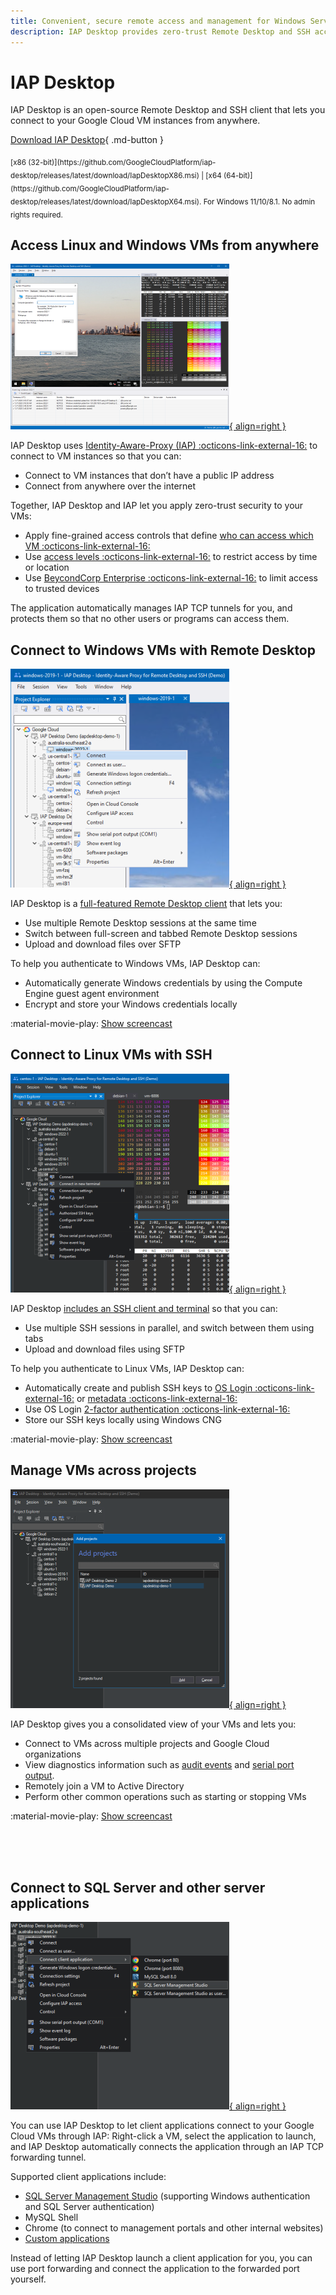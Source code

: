 ```yaml
---
title: Convenient, secure remote access and management for Windows Server and Linux VMs on Google Cloud
description: IAP Desktop provides zero-trust Remote Desktop and SSH access to Linux and Windows VMs on Compute Engine.
---
```


# IAP Desktop

IAP Desktop is an open-source Remote Desktop and SSH client that lets you connect to your Google Cloud VM instances from anywhere.

[Download IAP Desktop](https://github.com/GoogleCloudPlatform/iap-desktop/releases/latest/download/IapDesktopX64.msi){ .md-button }

<sub>
[x86 (32-bit)](https://github.com/GoogleCloudPlatform/iap-desktop/releases/latest/download/IapDesktopX86.msi) | 
[x64 (64-bit)](https://github.com/GoogleCloudPlatform/iap-desktop/releases/latest/download/IapDesktopX64.msi). 
For Windows 11/10/8.1. No admin rights required.
</sub>

## Access Linux and Windows VMs from anywhere

[![Overview](images/screenshots/Overview_350.png){ align=right }](images/screenshots/Overview_1400.png?raw=true)

IAP Desktop uses [Identity-Aware-Proxy (IAP) :octicons-link-external-16:](https://cloud.google.com/iap/docs/tcp-forwarding-overview) to connect to VM instances so that you can:

*   Connect to VM instances that don’t have a public IP address
*   Connect from anywhere over the internet

Together, IAP Desktop and IAP let you apply zero-trust security to your VMs:

*   Apply fine-grained access controls that define 
    [who can access which VM :octicons-link-external-16:](https://cloud.google.com/iap/docs/using-tcp-forwarding#configuring_access_and_permissions)
*   Use [access levels :octicons-link-external-16:](https://cloud.google.com/iap/docs/cloud-iap-context-aware-access-howto) to restrict access by time or location
*   Use [BeycondCorp Enterprise :octicons-link-external-16:](https://cloud.google.com/beyondcorp-enterprise) to limit access to trusted devices

The application automatically manages IAP TCP tunnels for you, and protects them so that no other users or programs can access them.


## Connect to Windows VMs with Remote Desktop

[![Remote Desktop](images/screenshots/RemoteDesktop_350.png){ align=right }](images/screenshots/RemoteDesktop_1400.gif?raw=true)

IAP Desktop is a [full-featured Remote Desktop client](connect-windows.md) that lets you:

*   Use multiple Remote Desktop sessions at the same time
*   Switch between full-screen and tabbed Remote Desktop sessions
*   Upload and download files over SFTP

To help you authenticate to Windows VMs, IAP Desktop can:

*   Automatically generate Windows credentials by using the Compute Engine guest agent environment
*   Encrypt and store your Windows credentials locally

:material-movie-play: [Show screencast](images/screenshots/RemoteDesktop_1400.gif?raw=true)

## Connect to Linux VMs with SSH

[![SSH](images/screenshots/SSH_350.png){ align=right }](images/screenshots/SSH_1400.gif?raw=true)

IAP Desktop [includes an SSH client and terminal](connect-linux.md) so that you can:

*   Use multiple SSH sessions in parallel, and switch between them using tabs
*   Upload and download files using SFTP

To help you authenticate to Linux VMs, IAP Desktop can:

*   Automatically create and publish SSH keys to [OS Login :octicons-link-external-16:](https://cloud.google.com/compute/docs/oslogin) 
    or [metadata :octicons-link-external-16:](https://cloud.google.com/compute/docs/connect/add-ssh-keys#metadata)
*   Use OS Login [2-factor authentication :octicons-link-external-16:](https://cloud.google.com/compute/docs/oslogin/set-up-oslogin)
*   Store our SSH keys locally using Windows CNG

:material-movie-play: [Show screencast](images/screenshots/SSH_1400.gif?raw=true)


## Manage VMs across projects

[![Manage VMs across projects](images/screenshots/Manage_350.png){ align=right }](https://github.com/GoogleCloudPlatform/iap-desktop/blob/master/doc/images/Manage_1400.gif?raw=true)

IAP Desktop gives you a consolidated view of your VMs and lets you:

*   Connect to VMs across multiple projects and Google Cloud organizations
*   View diagnostics information such as [audit events](toolwindow-instance-properties.md)
    and [serial port output](toolwindow-serial-port-output.md).
*   Remotely join a VM to Active Directory 
*   Perform other common operations such as starting or stopping VMs


:material-movie-play: [Show screencast](images/screenshots/Manage_1400.gif?raw=true)

<br><br><br>

## Connect to SQL Server and other server applications

[![Connect to SQL Server](images/screenshots/Client_350.png){ align=right }](images/screenshots/Client_700.png?raw=true)


You can use IAP Desktop to let client applications connect to your Google Cloud VMs through IAP:
Right-click a VM, select the application to launch, and IAP Desktop automatically connects the
application through an IAP TCP forwarding tunnel. 

Supported client applications include:

*   [SQL Server Management Studio](connect-sqlserver.md) (supporting Windows authentication and SQL Server authentication)
*   MySQL Shell
*   Chrome (to connect to management portals and other internal websites)
*   [Custom applications](client-application-configuration.md)

Instead of letting IAP Desktop launch a client application for you, you can use port forwarding
and connect the application to the forwarded port yourself.